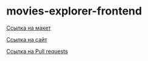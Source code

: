 # movies-explorer-frontend

[Ссылка на макет](https://www.dropbox.com/s/lj7ptj3pnwzi6af/Diplom.fig..fig?dl=0)

[Ссылка на сайт](https://kazarinov.nomoredomains.club/)

[Ссылка на Pull requests](https://github.com/SergeyKazarinov/movies-explorer-frontend/pull/2)
